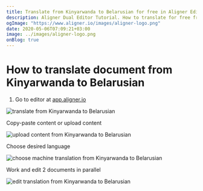 ```yaml
---
title: Translate from Kinyarwanda to Belarusian for free in Aligner Editor
description: Aligner Dual Editor Tutorial. How to translate for free from Kinyarwanda to Belarusian. Aligner is multilingual document management platform. 
ogImage: "https://www.aligner.io/images/aligner-logo.png"
date: 2020-05-06T07:09:21+03:00
image: ../images/aligner-logo.png
onBlog: true
---
```


# How to translate document from Kinyarwanda to Belarusian

1. Go to editor at [app.aligner.io](https://app.aligner.io "Aligner App web page")

![translate from Kinyarwanda to Belarusian](../aligner-blank-editor.png "translate from Kinyarwanda to Belarusian")

Copy-paste content or upload content

![upload content from Kinyarwanda to Belarusian](../aligner-uploaded-document.png "upload content from Kinyarwanda to Belarusian")

Choose desired language

![choose machine translation from Kinyarwanda to Belarusian](../aligner-language-dropdown.png "choose machine translation from Kinyarwanda to Belarusian")

Work and edit 2 documents in parallel

![edit translation from Kinyarwanda to Belarusian](../aligner-double-sitded-editor.png "edit translation from Kinyarwanda to Belarusian")

